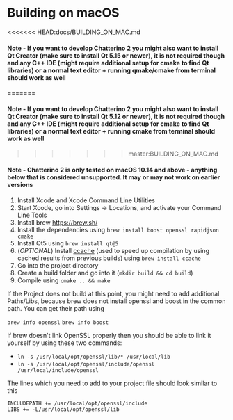 # Building on macOS

<<<<<<< HEAD:docs/BUILDING_ON_MAC.md
#### Note - If you want to develop Chatterino 2 you might also want to install Qt Creator (make sure to install **Qt 5.15 or newer**), it is not required though and any C++ IDE (might require additional setup for cmake to find Qt libraries) or a normal text editor + running qmake/cmake from terminal should work as well
=======
#### Note - If you want to develop Chatterino 2 you might also want to install Qt Creator (make sure to install **Qt 5.12 or newer**), it is not required though and any C++ IDE (might require additional setup for cmake to find Qt libraries) or a normal text editor + running cmake from terminal should work as well
>>>>>>> master:BUILDING_ON_MAC.md

#### Note - Chatterino 2 is only tested on macOS 10.14 and above - anything below that is considered unsupported. It may or may not work on earlier versions

1. Install Xcode and Xcode Command Line Utilities
1. Start Xcode, go into Settings -> Locations, and activate your Command Line Tools
1. Install brew https://brew.sh/
1. Install the dependencies using `brew install boost openssl rapidjson cmake`
1. Install Qt5 using `brew install qt@5`
1. (_OPTIONAL_) Install [ccache](https://ccache.dev) (used to speed up compilation by using cached results from previous builds) using `brew install ccache`
1. Go into the project directory
1. Create a build folder and go into it (`mkdir build && cd build`)
1. Compile using `cmake .. && make`

If the Project does not build at this point, you might need to add additional Paths/Libs, because brew does not install openssl and boost in the common path. You can get their path using

`brew info openssl`
`brew info boost`

If brew doesn't link OpenSSL properly then you should be able to link it yourself by using these two commands:

- `ln -s /usr/local/opt/openssl/lib/* /usr/local/lib`
- `ln -s /usr/local/opt/openssl/include/openssl /usr/local/include/openssl`

The lines which you need to add to your project file should look similar to this

```
INCLUDEPATH += /usr/local/opt/openssl/include
LIBS += -L/usr/local/opt/openssl/lib
```
